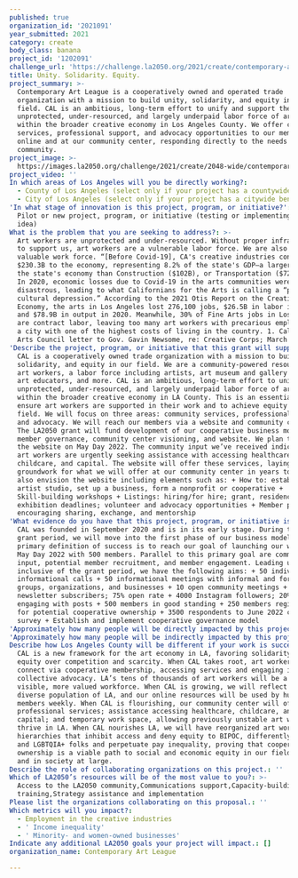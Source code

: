 ```yaml
---
published: true
organization_id: '2021091'
year_submitted: 2021
category: create
body_class: banana
project_id: '1202091'
challenge_url: 'https://challenge.la2050.org/2021/create/contemporary-art-league/'
title: Unity. Solidarity. Equity.
project_summary: >-
  Contemporary Art League is a cooperatively owned and operated trade
  organization with a mission to build unity, solidarity, and equity in our
  field. CAL is an ambitious, long-term effort to unify and support the
  unprotected, under-resourced, and largely underpaid labor force of art workers
  within the broader creative economy in Los Angeles County. We offer community
  services, professional support, and advocacy opportunities to our members
  online and at our community center, responding directly to the needs of our
  community.
project_image: >-
  https://images.la2050.org/challenge/2021/create/2048-wide/contemporary-art-league.jpg
project_video: ''
In which areas of Los Angeles will you be directly working?:
  - County of Los Angeles (select only if your project has a countywide benefit)
  - City of Los Angeles (select only if your project has a citywide benefit)
'In what stage of innovation is this project, program, or initiative?': >-
  Pilot or new project, program, or initiative (testing or implementing a new
  idea)
What is the problem that you are seeking to address?: >-
  Art workers are unprotected and under-resourced. Without proper infrastructure
  to support us, art workers are a vulnerable labor force. We are also a
  valuable work force. “[Before Covid-19], CA's creative industries contributed
  $230.3B to the economy, representing 8.2% of the state's GDP—a larger share of
  the state's economy than Construction ($102B), or Transportation ($72B).” (1)
  In 2020, economic losses due to Covid-19 in the arts communities were
  disastrous, leading to what Californians for the Arts is calling a “pending
  cultural depression.” According to the 2021 Otis Report on the Creative
  Economy, the arts in Los Angeles lost 276,100 jobs, $26.5B in labor income,
  and $78.9B in output in 2020. Meanwhile, 30% of Fine Arts jobs in Los Angeles
  are contract labor, leaving too many art workers with precarious employment in
  a city with one of the highest costs of living in the country. 1. California
  Arts Council letter to Gov. Gavin Newsome, re: Creative Corps; March 2021
'Describe the project, program, or initiative that this grant will support to address the problem identified.': >-
  CAL is a cooperatively owned trade organization with a mission to build unity,
  solidarity, and equity in our field. We are a community-powered resource for
  art workers, a labor force including artists, art museum and gallery staff,
  art educators, and more. CAL is an ambitious, long-term effort to unify the
  unprotected, under-resourced, and largely underpaid labor force of art workers
  within the broader creative economy in LA County. This is an essential step to
  ensure art workers are supported in their work and to achieve equity in our
  field. We will focus on three areas: community services, professional support,
  and advocacy. We will reach our members via a website and community center.
  The LA2050 grant will fund development of our cooperative business model,
  member governance, community center visioning, and website. We plan to launch
  the website on May Day 2022. The community input we’ve received indicates that
  art workers are urgently seeking assistance with accessing healthcare,
  childcare, and capital. The website will offer these services, laying the
  groundwork for what we will offer at our community center in years to come. We
  also envision the website including elements such as: + How to: establish an
  artist studio, set up a business, form a nonprofit or cooperative +
  Skill-building workshops + Listings: hiring/for hire; grant, residency, and
  exhibition deadlines; volunteer and advocacy opportunities + Member pages
  encouraging sharing, exchange, and mentorship
'What evidence do you have that this project, program, or initiative is or will be successful, and how will you define and measure success?': >-
  CAL was founded in September 2020 and is in its early stage. During the LA2050
  grant period, we will move into the first phase of our business model. Our
  primary definition of success is to reach our goal of launching our website on
  May Day 2022 with 500 members. Parallel to this primary goal are community
  input, potential member recruitment, and member engagement. Leading up to and
  inclusive of the grant period, we have the following aims: + 50 individual
  informational calls + 50 informational meetings with informal and formal art
  groups, organizations, and businesses + 10 open community meetings + 2500
  newsletter subscribers; 75% open rate + 4000 Instagram followers; 20% actively
  engaging with posts + 500 members in good standing + 250 members registered
  for potential cooperative ownership + 3500 respondents to June 2022 community
  survey + Establish and implement cooperative governance model
'Approximately how many people will be directly impacted by this project, program, or initiative?': '500'
'Approximately how many people will be indirectly impacted by this project, program, or initiative?': '5000'
Describe how Los Angeles County will be different if your work is successful.: >-
  CAL is a new framework for the art economy in LA, favoring solidarity and
  equity over competition and scarcity. When CAL takes root, art workers will
  connect via cooperative membership, accessing services and engaging in
  collective advocacy. LA’s tens of thousands of art workers will be a more
  visible, more valued workforce. When CAL is growing, we will reflect the
  diverse population of LA, and our online resources will be used by hundreds of
  members weekly. When CAL is flourishing, our community center will offer
  professional services; assistance accessing healthcare, childcare, and
  capital; and temporary work space, allowing previously unstable art workers to
  thrive in LA. When CAL nourishes LA, we will have reorganized art world
  hierarchies that inhibit access and deny equity to BIPOC, differently abled,
  and LGBTQIA+ folks and perpetuate pay inequality, proving that cooperative
  ownership is a viable path to social and economic equity in our field, in LA,
  and in society at large.
Describe the role of collaborating organizations on this project.: ''
Which of LA2050’s resources will be of the most value to you?: >-
  Access to the LA2050 community,Communications support,Capacity-building and
  training,Strategy assistance and implementation
Please list the organizations collaborating on this proposal.: ''
Which metrics will you impact?:
  - Employment in the creative industries
  - ' Income inequality'
  - ' Minority- and women-owned businesses'
Indicate any additional LA2050 goals your project will impact.: []
organization_name: Contemporary Art League

---
```

